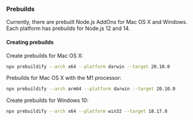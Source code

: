 ### Prebuilds

Currently, there are prebuilt Node.js AddOns for Mac OS X and Windows. 
Each platform has prebuilds for Node.js 12 and 14.


#### Creating prebuilds
Create prebuilds for Mac OS X:

```bash
npx prebuildify --arch x64 --platform darwin --target 20.10.0
```

Prebuilds for Mac OS X with the M1 processor:
```bash
npx prebuildify --arch arm64 --platform darwin --target 20.10.0
```

Create prebuilds for Windows 10:

```bash
npx prebuildify --arch x64 --platform win32 --target 18.17.0
```
